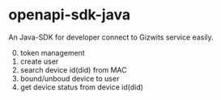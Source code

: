 # openapi-sdk-java
An Java-SDK for developer connect to Gizwits service easily.

0. token management
0. create user
0. search device id(did) from MAC
0. bound/unboud device to user
0. get device status from device id(did)
